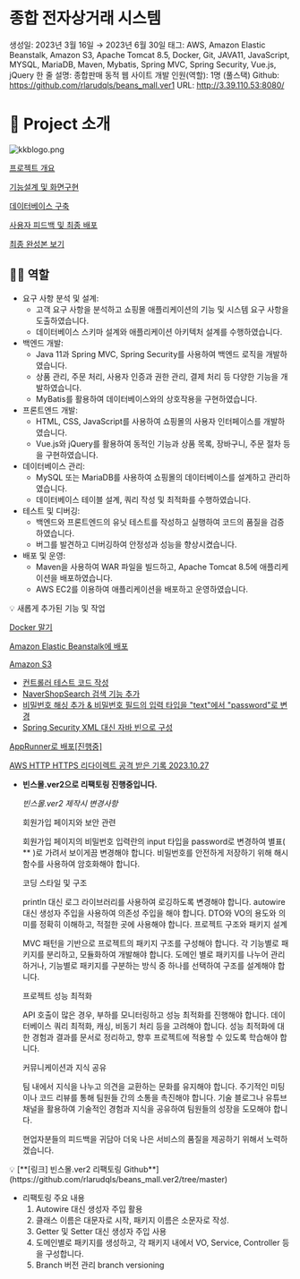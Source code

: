 # 종합 전자상거래 시스템

생성일: 2023년 3월 16일 → 2023년 6월 30일
태그: AWS, Amazon Elastic Beanstalk, Amazon S3, Apache Tomcat 8.5, Docker, Git, JAVA11, JavaScript, MYSQL, MariaDB, Maven, Mybatis, Spring MVC, Spring Security, Vue.js, jQuery
한 줄 설명: 종합판매 동적 웹 사이트
개발 인원(역할): 1명 (풀스택)
Github: https://github.com/rlarudqls/beans_mall.ver1
URL: http://3.39.110.53:8080/

# 📖 Project 소개

![kkblogo.png](%E1%84%8C%E1%85%A9%E1%86%BC%E1%84%92%E1%85%A1%E1%86%B8%20%E1%84%8C%E1%85%A5%E1%86%AB%E1%84%8C%E1%85%A1%E1%84%89%E1%85%A1%E1%86%BC%E1%84%80%E1%85%A5%E1%84%85%E1%85%A2%20%E1%84%89%E1%85%B5%E1%84%89%E1%85%B3%E1%84%90%E1%85%A6%E1%86%B7%2025c9111ebaa744d1aad83e09a193cbb7/kkblogo.png)

[프로젝트 개요](https://www.notion.so/689b6b1ac86d45b5b166ca40bba1941a?pvs=21)

[기능설계 및 화면구현](https://www.notion.so/8589330e5b204dec83f42a53203a7f75?pvs=21)

[데이터베이스 구축](https://www.notion.so/efa119f8706d4e508c57d622399df929?pvs=21)

[사용자 피드백 및 최종 배포](https://www.notion.so/36c6372a567346bd8a88471ff0eb98c2?pvs=21)

[최종 완성본 보기](https://www.notion.so/ed49e7e13ac14bb3b0694901c2b5a78d?pvs=21)

## 🙋‍♂️ 역할

- 요구 사항 분석 및 설계:
    - 고객 요구 사항을 분석하고 쇼핑몰 애플리케이션의 기능 및 시스템 요구 사항을 도출하였습니다.
    - 데이터베이스 스키마 설계와 애플리케이션 아키텍처 설계를 수행하였습니다.
- 백엔드 개발:
    - Java 11과 Spring MVC, Spring Security를 사용하여 백엔드 로직을 개발하였습니다.
    - 상품 관리, 주문 처리, 사용자 인증과 권한 관리, 결제 처리 등 다양한 기능을 개발하였습니다.
    - MyBatis를 활용하여 데이터베이스와의 상호작용을 구현하였습니다.
- 프론트엔드 개발:
    - HTML, CSS, JavaScript를 사용하여 쇼핑몰의 사용자 인터페이스를 개발하였습니다.
    - Vue.js와 jQuery를 활용하여 동적인 기능과 상품 목록, 장바구니, 주문 절차 등을 구현하였습니다.
- 데이터베이스 관리:
    - MySQL 또는 MariaDB를 사용하여 쇼핑몰의 데이터베이스를 설계하고 관리하였습니다.
    - 데이터베이스 테이블 설계, 쿼리 작성 및 최적화를 수행하였습니다.
- 테스트 및 디버깅:
    - 백엔드와 프론트엔드의 유닛 테스트를 작성하고 실행하여 코드의 품질을 검증하였습니다.
    - 버그를 발견하고 디버깅하여 안정성과 성능을 향상시켰습니다.
- 배포 및 운영:
    - Maven을 사용하여 WAR 파일을 빌드하고, Apache Tomcat 8.5에 애플리케이션을 배포하였습니다.
    - AWS EC2를 이용하여 애플리케이션을 배포하고 운영하였습니다.

<aside>
💡 새롭게 추가된 기능 및 작업

[Docker 말기](https://www.notion.so/Docker-3d0a981a0ede4f628352cce55fd42cdf?pvs=21)

[Amazon Elastic Beanstalk에 배포](https://www.notion.so/Amazon-Elastic-Beanstalk-816d549691054d91a4d36be2aa05ce75?pvs=21)

[Amazon S3](https://www.notion.so/Amazon-S3-2ecccfdd8f174ab5996ba20485d3d0e1?pvs=21)

- [컨트롤러 테스트 코드 작성](https://github.com/rlarudqls/beans_mall.ver1/tree/main/beans_mall/src/test/java/com/beans_mall/controller)
- [NaverShopSearch 검색 기능 추가](https://github.com/rlarudqls/beans_mall.ver1/blob/main/beans_mall/src/main/java/utils/NaverShopSearch.java)
- [비밀번호 해싱 추가 & 비밀번호 필드의 입력 타입을 "text"에서 "password"로 변경](https://github.com/rlarudqls/beans_mall.ver1/blob/main/beans_mall/src/main/java/com/beans_mall/controller/memberController.java)
- [Spring Security XML 대신 자바 빈으로 구성](https://github.com/rlarudqls/beans_mall.ver1/blob/main/beans_mall/src/main/java/config/SecurityConfig.java)

[AppRunner로 배포[진행중]](https://www.notion.so/AppRunner-52f1a18541e147a1a107628ce40cf883?pvs=21)

[AWS HTTP HTTPS 리다이렉트 공격 받은 기록 2023.10.27](https://www.notion.so/AWS-HTTP-HTTPS-2023-10-27-2a22b468f6b2488d834c96274003392a?pvs=21)

</aside>

- **빈스몰.ver2으로 리팩토링 진행중입니다.**
    
    *빈스몰.ver2 제작시 변경사항*
    
    회원가입 페이지와 보안 관련
    
    회원가입 페이지의 비밀번호 입력란의 input 타입을 password로 변경하여 별표( ** )로 가려서 보이게끔 변경해야 합니다.
    비밀번호를 안전하게 저장하기 위해 해시 함수를 사용하여 암호화해야 합니다.
    
    코딩 스타일 및 구조
    
    println 대신 로그 라이브러리를 사용하여 로깅하도록 변경해야 합니다.
    autowire 대신 생성자 주입을 사용하여 의존성 주입을 해야 합니다.
    DTO와 VO의 용도와 의미를 정확히 이해하고, 적절한 곳에 사용해야 합니다.
    프로젝트 구조와 패키지 설계
    
    MVC 패턴을 기반으로 프로젝트의 패키지 구조를 구성해야 합니다. 각 기능별로 패키지를 분리하고, 모듈화하여 개발해야 합니다.
    도메인 별로 패키지를 나누어 관리하거나, 기능별로 패키지를 구분하는 방식 중 하나를 선택하여 구조를 설계해야 합니다.
    
    프로젝트 성능 최적화
    
    API 호출이 많은 경우, 부하를 모니터링하고 성능 최적화를 진행해야 합니다. 데이터베이스 쿼리 최적화, 캐싱, 비동기 처리 등을 고려해야 합니다.
    성능 최적화에 대한 경험과 결과를 문서로 정리하고, 향후 프로젝트에 적용할 수 있도록 학습해야 합니다.
    
    커뮤니케이션과 지식 공유
    
    팀 내에서 지식을 나누고 의견을 교환하는 문화를 유지해야 합니다. 주기적인 미팅이나 코드 리뷰를 통해 팀원들 간의 소통을 촉진해야 합니다.
    기술 블로그나 유튜브 채널을 활용하여 기술적인 경험과 지식을 공유하여 팀원들의 성장을 도모해야 합니다.
    
    현업자분들의 피드백을 귀담아 더욱 나은 서비스의 품질을 제공하기 위해서 노력하겠습니다.
    

<aside>
💡 [**[링크] 빈스몰.ver2 리팩토링 Github**](https://github.com/rlarudqls/beans_mall.ver2/tree/master)

- 리팩토링 주요 내용
    1. Autowire 대신 생성자 주입 활용
    2. 클래스 이름은 대문자로 시작, 패키지 이름은 소문자로 작성.
    3. Getter 및 Setter 대신 생성자 주입 사용
    4. 도메인별로 패키지를 생성하고, 각 패키지 내에서 VO, Service, Controller 등을 구성합니다.
    5. Branch 버전 관리 branch versioning
</aside>
